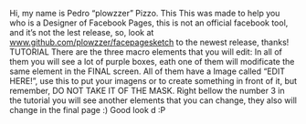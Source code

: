 Hi, my name is Pedro “plowzzer” Pizzo. This This was made to help you who is a Designer of Facebook Pages, this is not an official facebook tool, and it’s not the lest release, so, look at www.github.com/plowzzer/facepagesketch to the newest release, thanks!
TUTORIAL
There are the three macro elements that you will edit:
In all of them you will see a lot of purple boxes, eath one of them will modificate the same element in the FINAL screen. All of them have a Image called “EDIT HERE!”, use this to put your imagens or to create something in front of it, but remember, DO NOT TAKE IT OF THE MASK.
Right bellow the number 3 in the tutorial you will see another elements that you can change, they also will change in the final page :)
Good look d :P
